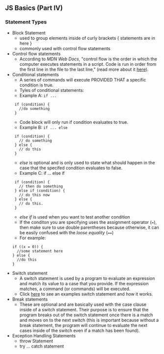 ## JS Basics (Part IV)
### Statement Types
- Block Statement
  - used to group elements inside of curly brackets
    {
      statements are in here
    }
  - commonly used with control flow statements
- Control flow statements
  - According to <em>MDN Web Docs</em>, "control flow is the order in which the computer executes statements in a script.
  Code is run in order from the first line in the file to the last line," (read more about it [here](https://developer.mozilla.org/en-US/docs/Glossary/Control_flow)).
- Conditional statements
  - A series of commands will execute PROVIDED THAT a specific condition is true.
  - Tyles of conditional statements:
   - Example A: `if ...` 
   ```
    if (condition) { 
      //do something
    }
   ```
     - Code block will only run if condition evaluates to true.
   - Example B: `if ... else`
   ```
    if (condition) {
      // do something
    } else {
      // do this
    }
   ```
     - <em>else</em> is optional and is only used to state what should happen in the case that the specifed condition evaluates to false.
   - Example C: if ... else if
   ```
    if (condition) {
      // then do something
    } else if (condition) { 
      // do this now
    } else {
      // do this.
    }
    ```
     - <em>else if</em> is used when you want to test another condition
  - If the conditon you are specifying uses the assignment operator (`=`), then make sure to use double parentheses because otherwise, it can be easily confused with the <em>loose equality</em> (`==`)
   - For example:
    ```    
    if ((x = 0)) {
      //some statement here
    } else {
      //do this
    }
     ```
- Switch statement
  - A switch statement is used by a program to evaluate an expression and match its value to a case that you provide. If the expression matches, a command (or commands) will be executed.
  - Click [here](https://developer.mozilla.org/en-US/docs/Web/JavaScript/Guide/Control_flow_and_error_handling#switch_statement) to see an examples switch statement and how it works.
- Break statements
  - These are optional and are basically used with the case clause inside of a switch statement. Their purpose is to ensure that the program breaks out of the switch statement once there is a match and moves on to the next switch (this is important because without a break statement, the program will continue to evaluate the next cases inside of the switch even if a match has been found).
- Exception Handling Statements
  - throw Statement
  - try ... catch statement


